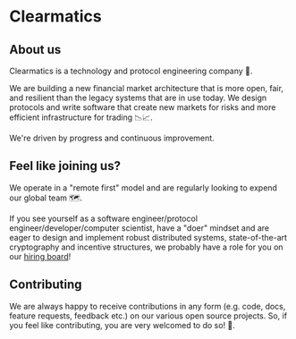 # Clearmatics

## About us

Clearmatics is a technology and protocol engineering company 🤖.

We are building a new financial market architecture that is more open, fair, and resilient than the legacy systems that are in use today. We design protocols and write software that create new markets for risks and more efficient infrastructure for trading 📉📈.

We're driven by progress and continuous improvement.

## Feel like joining us?

We operate in a "remote first" model and are regularly looking to expend our global team 🗺️.

If you see yourself as a software engineer/protocol engineer/developer/computer scientist, have a "doer" mindset and are eager to design and implement robust distributed systems, state-of-the-art cryptography and incentive structures, we probably have a role for you on our [hiring board](https://boards.greenhouse.io/clearmatics)!

## Contributing

We are always happy to receive contributions in any form (e.g. code, docs, feature requests, feedback etc.) on our various open source projects. So, if you feel like contributing, you are very welcomed to do so! 🙌.
